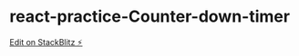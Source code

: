 # react-practice-Counter-down-timer

[Edit on StackBlitz ⚡️](https://stackblitz.com/edit/react-ts-i8zfxp)